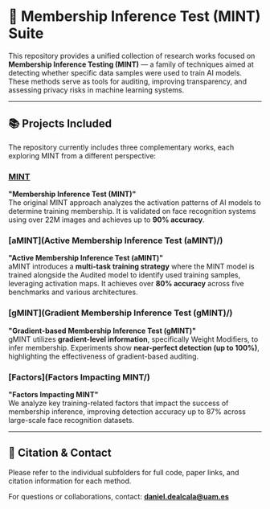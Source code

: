 # 🧠 Membership Inference Test (MINT) Suite

This repository provides a unified collection of research works focused on **Membership Inference Testing (MINT)** — a family of techniques aimed at detecting whether specific data samples were used to train AI models. These methods serve as tools for auditing, improving transparency, and assessing privacy risks in machine learning systems.

---

## 📚 Projects Included

The repository currently includes three complementary works, each exploring MINT from a different perspective:

### [MINT](Membership%20Inference%20Test%20%28MINT%29/)
**"Membership Inference Test (MINT)"**  
The original MINT approach analyzes the activation patterns of AI models to determine training membership. It is validated on face recognition systems using over 22M images and achieves up to **90% accuracy**.

### [aMINT](Active Membership Inference Test (aMINT)/)
**"Active Membership Inference Test (aMINT)"**  
aMINT introduces a **multi-task training strategy** where the MINT model is trained alongside the Audited model to identify used training samples, leveraging activation maps. It achieves over **80% accuracy** across five benchmarks and various architectures.

### [gMINT](Gradient Membership Inference Test (gMINT)/)
**"Gradient-based Membership Inference Test (gMINT)"**  
gMINT utilizes **gradient-level information**, specifically Weight Modifiers, to infer membership. Experiments show **near-perfect detection (up to 100%)**, highlighting the effectiveness of gradient-based auditing.

### [Factors](Factors Impacting MINT/)
**"Factors Impacting MINT"**  
We analyze key training-related factors that impact the success of membership inference, improving detection accuracy up to 87% across large-scale face recognition datasets.

---

## 📌 Citation & Contact

Please refer to the individual subfolders for full code, paper links, and citation information for each method.

For questions or collaborations, contact: **daniel.dealcala@uam.es**




